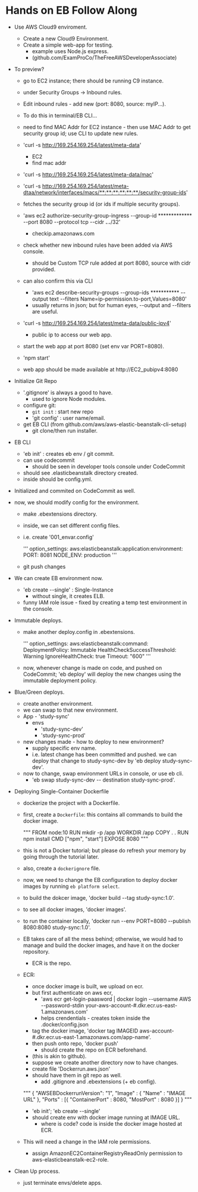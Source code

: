 # Hands on EB Follow Along

- Use AWS Cloud9 enviroment.
    - Create a new Cloud9 Environment.
    - Create a simple web-app for testing.
        - example uses Node.js express.
        - (github.com/ExamProCo/TheFreeAWSDeveloperAssociate)

- To preview?
    - go to EC2 instance; there should be running C9 instance.
    - under Security Groups -> Inbound rules.
    - Edit inbound rules - add new (port: 8080, source: myIP...).

    - To do this in terminal/EB CLI...
    - need to find MAC Addr for EC2 instance - then use MAC Addr to get security
        group id; use CLI to update new rules.
    - 'curl -s http://169.254.169.254/latest/meta-data'
        - EC2
        - find mac addr
    - 'curl -s http://169.254.169.254/latest/meta-data/mac'
    - 'curl -s
        http://169.254.169.254/latest/meta-dtaa/network/interfaces/macs/**:**:**:**:**:**/security-group-ids'
    - fetches the security group id (or ids if multiple security groups).
    - 'aws ec2 authorize-security-group-ingress --group-id ************* --port
        8080 --protocol tcp --cidr **.**.**.**/32'
        - checkip.amazonaws.com
    - check whether new inbound rules have been added via AWS console.
        - should be Custom TCP rule added at port 8080, source with cidr
            provided.
    - can also confirm this via CLI
        - 'aws ec2 describe-security-groups --group-ids *********** --output
            text --filters Name=ip-permission.to-port,Values=8080'
        - usually returns in json; but for human eyes, --output and --filters
            are useful.

    - 'curl -s http://169.254.169.254/latest/meta-data/public-ipv4'
        - public ip to access our web app.

    - start the web app at port 8080 (set env var PORT=8080).
    - 'npm start'
    - web app should be made available at http://EC2_pubipv4:8080

- Initialize Git Repo
    - '.gitignore' is always a good to have.
        - used to ignore Node modules.
    - configure git:
        - `git init` : start new repo
        - 'git config' : user name/email.
    - get EB CLI (from github.com/aws/aws-elastic-beanstalk-cli-setup)
        - git clone/then run installer.

- EB CLI
    - 'eb init' : creates eb env / git commit.
    - can use codecommit
        - should be seen in developer tools console under CodeCommit
    - should see .elasticbeanstalk directory created.
    - inside should be config.yml.

- Initialized and commited on CodeCommit as well.
- now, we should modify config for the environment.
    - make .ebextensions directory.
    - inside, we can set different config files.
    - i.e. create '001_envar.config'

        '''
        option_settings:
            aws:elasticbeanstalk:application:environment:
                PORT: 8081
                NODE_ENV: production
        '''
    - git push changes

- We can create EB environment now.
    - 'eb create --single' : Single-Instance
        - without single, it creates ELB.
    - funny IAM role issue - fixed by creating a temp test environment in the
        console.

- Immutable deploys.
    - make another deploy.config in .ebextensions.
        
        '''
        option_settings:
            aws:elasticbeanstalk:command:
                DeploymentPolicy: Immutable
                HealthCheckSuccessThreshold: Warning
                IgnoreHealthCheck: true
                Timeout: "600"
        '''

    - now, whenever change is made on code, and pushed on CodeCommit; 'eb deploy' 
         will deploy the new changes using the immutable deployment policy.

- Blue/Green deploys.
    - create another environment.
    - we can swap to that new environment.
    - App - 'study-sync'
        - envs
            - 'study-sync-dev'
            - 'study-sync-prod'
    - new changes made - how to deploy to new environment?
        - supply specific env name.
        - i.e. latest change has been committed and pushed. we can deploy that
            change to study-sync-dev by 'eb deploy study-sync-dev'.
    - now to change, swap environment URLs in console, or use eb cli.
        - 'eb swap study-sync-dev -- destination study-sync-prod'.

- Deploying Single-Container Dockerfile
    - dockerize the project with a Dockerfile.
    - first, create a `Dockerfile`: this contains all commands to build the
        docker image.

        """
        FROM node:10
        RUN mkdir -p /app
        WORKDIR /app
        COPY . .
        RUN npm install
        CMD ["npm", "start"]
        EXPOSE 8080
        """    

    - this is not a Docker tutorial; but please do refresh your memory by going
        through the tutorial later.
    - also, create a `dockerignore` file.

    - now, we need to change the EB configuration to deploy docker images by
        running `eb platform select`.
    - to build the dokcer image, 'docker build --tag study-sync:1.0'.
    - to see all docker images, 'docker images'.
    - to run the container locally, 'docker run --env PORT=8080 --publish
        8080:8080 study-sync:1.0'.

    - EB takes care of all the mess behind; otherwise, we would had to manage
        and build the docker images, and have it on the docker repository.
        - ECR is the repo.

    - ECR:
        - once docker image is built, we upload on ecr.
        - but first authenticate on aws ecr,
            - 'aws ecr get-login-paasword | docker login --username AWS
                --password-stdin
                your-aws-account-#.dkr.ecr.us-east-1.amazonaws.com'
            - helps crendentials - creates token inside the .docker/config.json
        - tag the docker image, 'docker tag IMAGEID
            aws-account-#.dkr.ecr.us-east-1.amazonaws.com/app-name'.
        - then push onto repo, 'docker push'
            - should create the repo on ECR beforehand.
        - (this is akin to github).
        - suppose we create another directory now to have changes.
        - create file 'Dockerrun.aws.json'
        - should have them in git repo as well.
            - add .gitignore and .ebextensions (+ eb config).

        """
            {
                "AWSEBDockerrunVersion": "1",
                "Image" : {
                    "Name" : "IMAGE URL"
                },
                "Ports" : [{
                    "ContainerPort" : 8080,
                    "MostPort" : 8080
                }]
            }
        """

        - 'eb init'; 'eb create --single'
        - should create env with docker image running at IMAGE URL.
            - where is code? code is inside the docker image hosted at ECR.
    - This will need a change in the IAM role permissions.
        - assign AmazonEC2ContainerRegistryReadOnly permission to
            aws-elasticbeanstalk-ec2-role.

- Clean Up process.
    - just terminate envs/delete apps.
